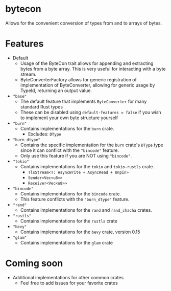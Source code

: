 # bytecon
Allows for the convenient conversion of types from and to arrays of bytes.

# Features
* Default
  * Usage of the ByteCon trait allows for appending and extracting bytes from a byte array. This is very useful for interacting with a byte stream.
  * ByteConverterFactory allows for generic registration of implementation of ByteConverter, allowing for generic usage by TypeId, returning an output value.
* `"base"`
  * The default feature that implements `ByteConverter` for many standard Rust types
  * These can be disabled using `default-features = false` if you wish to implement your own byte structure yourself
* `"burn"`
  * Contains implementations for the `burn` crate.
    * Excludes: `DType`
* `"burn_dtype"`
  * Contains the specific implementation for the `burn` crate's `DType` type since it can conflict with the `"bincode"` feature.
  * Only use this feature if you are NOT using `"bincode"`.
* `"tokio"`
  * Contains implementations for the `tokio` and `tokio-rustls` crate.
    * `TlsStream<T: AsyncWrite + AsyncRead + Unpin>`
    * `Sender<Vec<u8>>`
    * `Receiver<Vec<u8>>`
* `"bincode"`
  * Contains implementations for the `bincode` crate.
  * This feature conflicts with the `"burn_dtype"` feature.
* `"rand"`
  * Contains implementations for the `rand` and `rand_chacha` crates.
* `"rustls"`
  * Contains implementations for the `rustls` crate
* `"bevy"`
  * Contains implementations for the `bevy` crate, version 0.15
* `"glam"`
  * Contains implementations for the `glam` crate
 
# Coming soon
* Additional implementations for other common crates
  * Feel free to add issues for your favorite crates
